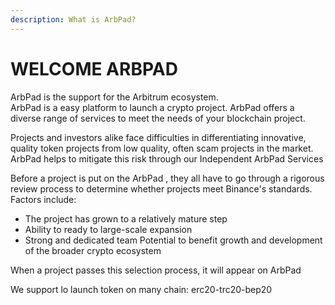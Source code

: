 ```yaml
---
description: What is ArbPad?
---
```


# WELCOME ARBPAD

ArbPad is the support for the Arbitrum ecosystem.\
ArbPad is a easy platform to launch a crypto project. ArbPad offers a diverse range of services to meet the needs of your blockchain project.

Projects and investors alike face difficulties in differentiating innovative, quality token projects from low quality, often scam projects in the market. ArbPad helps to mitigate this risk through our Independent ArbPad Services

Before a project is put on the ArbPad , they all have to go through a rigorous review process to determine whether projects meet Binance's standards. Factors include:&#x20;

* The project has grown to a relatively mature step&#x20;
* Ability to ready to large-scale expansion
* Strong and dedicated team Potential to benefit growth and development of the broader crypto ecosystem&#x20;

When a project passes this selection process, it will appear on ArbPad

We support lo launch token on many chain: erc20-trc20-bep20
